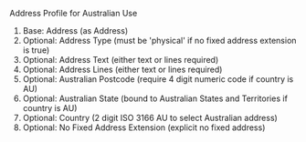 Address Profile for Australian Use

1. Base: Address (as Address)
1. Optional: Address Type (must be 'physical' if no fixed address extension is true)
1. Optional: Address Text (either text or lines required)
1. Optional: Address Lines (either text or lines required)
1. Optional: Australian Postcode (require 4 digit numeric code if country is AU)
1. Optional: Australian State (bound to Australian States and Territories if country is AU)
1. Optional: Country (2 digit ISO 3166 AU to select Australian address)
1. Optional: No Fixed Address Extension (explicit no fixed address)


